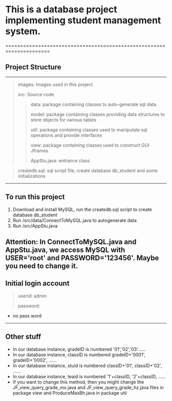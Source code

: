 # This is a database project implementing student management system.
=====================================================================
## Project Structure
---------------------------------------------------------------------
> images: Images used in this project
>
> src: Source code
>> data: package containing classes to auto-generate sql data
>>
>> model: package containing classes providing data structures to store objects for various tables
>>
>> util: package containing classes used to manipulate sql operations and provide interfaces
>>
>> view: package containing classes used to construct GUI Jframes
>>
>> AppStu.java: entrance class

> createdb.sql: sql script file, create database db_student and some initializations
----------------------------------------------------------------------
## To run this project
1. Download and install MySQL, run the createdb.sql script to create database db_student
2. Run /src/data/ConnectToMySQL.java to autogenerate data
3. Run /src/AppStu.java

__Attention__: 
In ConnectToMySQL.java and AppStu.java, we access MySQL with USER='root' and PASSWORD='123456'. Maybe you need to change it.
-----------------------------------------------------------------------
## Initial login account
>userid: admin
>
>password: 
* no pass word
-----------------------------------------------------------------------
## Other stuff
* In our database instance, gradeID is numbered '01','02','03'......
* In our database instance, classID is numbered gradeID+'0001', gradeID+'0002', ......
* In our database instance, stuid is numbered classID+'01', classID+'02', ......
* In our database instance, teaid is numbered '1'+classID, '2'+classID, ......
* If you want to change this method, then you might change the JF_view_query_grade_mx.java and JF_view_query_grade_hz.java files in package view and ProduceMaxBh.java in package util